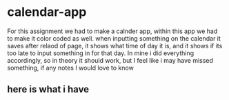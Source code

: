 # calendar-app
For this assignment we had to make a calnder app, within this app we had to make it color coded as well. when inputting something on the calendar it saves after relaod of page, 
it shows what time of day it is, and it shows if its too late to input something in for that day. In mine i did everything accordingly, so in theory it should work, but I feel 
like i may have missed something, if any notes I would love to know 

## here is what i have
